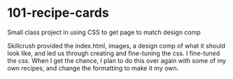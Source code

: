 # 101-recipe-cards
Small class project in using CSS to get page to match design comp

Skillcrush provided the index.html, images, a design comp of what it should look like, 
and led us through creating and fine-tuning the css. I fine-tuned the css. 
When I get the chance, I plan to do this over again with some of my own recipes, and change the 
formatting to make it my own.
